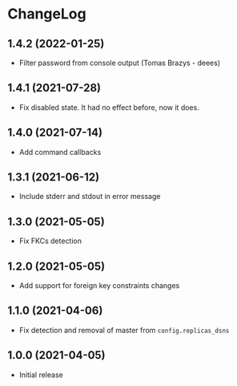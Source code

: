 # ChangeLog

## 1.4.2 (2022-01-25)

* Filter password from console output (Tomas Brazys - deees)

## 1.4.1 (2021-07-28)

* Fix disabled state. It had no effect before, now it does.

## 1.4.0 (2021-07-14)

* Add command callbacks

## 1.3.1 (2021-06-12)

* Include stderr and stdout in error message

## 1.3.0 (2021-05-05)

* Fix FKCs detection

## 1.2.0 (2021-05-05)

* Add support for foreign key constraints changes

## 1.1.0 (2021-04-06)

* Fix detection and removal of master from `config.replicas_dsns`

## 1.0.0 (2021-04-05)

* Initial release
